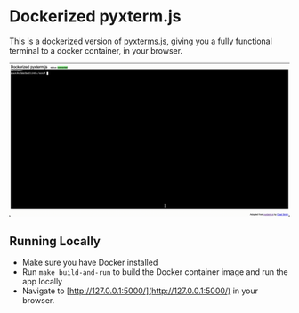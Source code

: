 # Dockerized pyxterm.js
This is a dockerized version of [pyxterms.js](cs01/pyxtermjs), giving you a fully functional terminal to a docker container, in your browser.

![screenshot](https://github.com/wayscript/pyxtermjs-docker/raw/master/pyxtermjs-docker.gif)

## Running Locally

- Make sure you have Docker installed
- Run `make build-and-run` to build the Docker container image and run the app locally
- Navigate to [http://127.0.0.1:5000/](http://127.0.0.1:5000/) in your browser.
